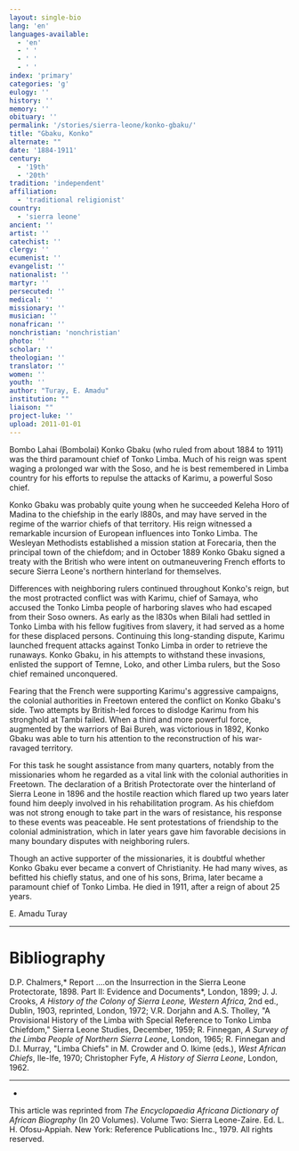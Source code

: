 ```yaml
---
layout: single-bio
lang: 'en'
languages-available:
  - 'en'
  - ' '
  - ' '
  - ' '
index: 'primary'
categories: 'g'
eulogy: ''
history: ''
memory: ''
obituary: ''
permalink: '/stories/sierra-leone/konko-gbaku/'
title: "Gbaku, Konko"
alternate: ""
date: '1884-1911'
century:
  - '19th'
  - '20th'
tradition: 'independent'
affiliation:
  - 'traditional religionist'
country:
  - 'sierra leone'
ancient: ''
artist: ''
catechist: ''
clergy: ''
ecumenist: ''
evangelist: ''
nationalist: ''
martyr: ''
persecuted: ''
medical: ''
missionary: ''
musician: ''
nonafrican: ''
nonchristian: 'nonchristian'
photo: ''
scholar: ''
theologian: ''
translator: ''
women: ''
youth: ''
author: "Turay, E. Amadu"
institution: ""
liaison: ""
project-luke: ''
upload: 2011-01-01
---
```




Bombo Lahai (Bombolai) Konko Gbaku (who ruled from about 1884 to 1911) was the third paramount chief of Tonko Limba. Much of his reign was spent waging a prolonged war with the Soso, and he is best remembered in Limba country for his efforts to repulse the attacks of Karimu, a powerful Soso chief.

Konko Gbaku was probably quite young when he succeeded Keleha Horo of Madina to the chiefship in the early l880s, and may have served in the regime of the warrior chiefs of that territory. His reign witnessed a remarkable incursion of European influences into Tonko Limba. The Wesleyan Methodists established a mission station at Forecaria, then the principal town of the chiefdom; and in October 1889 Konko Gbaku signed a treaty with the British who were intent on outmaneuvering French efforts to secure Sierra Leone's northern hinterland for themselves.

Differences with neighboring rulers continued throughout Konko's reign, but the most protracted conflict was with Karimu, chief of Samaya, who accused the Tonko Limba people of harboring slaves who had escaped from their Soso owners. As early as the l830s when Bilali had settled in Tonko Limba with his fellow fugitives from slavery, it had served as a home for these displaced persons. Continuing this long-standing dispute, Karimu launched frequent attacks against Tonko Limba in order to retrieve the runaways. Konko Gbaku, in his attempts to withstand these invasions, enlisted the support of Temne, Loko, and other Limba rulers, but the Soso chief remained unconquered.

Fearing that the French were supporting Karimu's aggressive campaigns, the colonial authorities in Freetown entered the conflict on Konko Gbaku's side. Two attempts by British-led forces to dislodge Karimu from his stronghold at Tambi failed. When a third and more powerful force, augmented by the warriors of Bai Bureh, was victorious in 1892, Konko Gbaku was able to turn his attention to the reconstruction of his war-ravaged territory.

For this task he sought assistance from many quarters, notably from the missionaries whom he regarded as a vital link with the colonial authorities in Freetown. The declaration of a British Protectorate over the hinterland of Sierra Leone in 1896 and the hostile reaction which flared up two years later found him deeply involved in his rehabilitation program. As his chiefdom was not strong enough to take part in the wars of resistance, his response to these events was peaceable. He sent protestations of friendship to the colonial administration, which in later years gave him favorable decisions in many boundary disputes with neighboring rulers.

Though an active supporter of the missionaries, it is doubtful whether Konko Gbaku ever became a convert of Christianity. He had many wives, as befitted his chiefly status, and one of his sons, Brima, later became a paramount chief of Tonko Limba. He died  in 1911, after a reign of about 25 years.

E. Amadu Turay

---

# Bibliography

D.P. Chalmers,* Report ....on the Insurrection in the Sierra Leone Protectorate, 1898. Part II: Evidence and Documents*, London, 1899; J. J. Crooks, *A History of the Colony of Sierra Leone, Western Africa*, 2nd ed., Dublin, 1903, reprinted, London, 1972; V.R. Dorjahn and A.S. Tholley, "A Provisional History of the Limba with Special Reference to Tonko Limba Chiefdom," Sierra Leone Studies, December, 1959; R. Finnegan, *A Survey of the Limba People of Northern Sierra Leone*, London, 1965; R. Finnegan and D.l. Murray, "Limba Chiefs" in M. Crowder and O. Ikime (eds.), *West African Chiefs*, Ile-Ife, 1970; Christopher Fyfe, *A History of Sierra Leone*, London, 1962.

---
*

This article was reprinted from *The Encyclopaedia Africana Dictionary of African Biography* (In 20 Volumes). Volume Two: Sierra Leone-Zaire. Ed. L. H. Ofosu-Appiah. New York: Reference Publications Inc., 1979.  All rights reserved.

